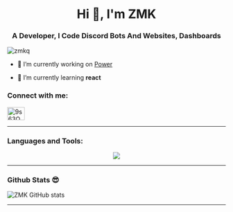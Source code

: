 <h1 align="center">Hi 👋, I'm ZMK</h1>
<h3 align="center">A Developer, I Code Discord Bots And Websites, Dashboards</h3>

<p align="left"> <img src="https://komarev.com/ghpvc/?username=zmkq&label=Profile%20views&color=0e75b6&style=flat" alt="zmkq" /> </p>

- 🔭 I’m currently working on [Power](https://power-bot.xyz)

- 🌱 I’m currently learning **react**


<h3 align="left">Connect with me:</h3>
<p align="left">
<a href="https://discord.gg/9s63QXYyC7" target="blank"><img align="center" src="https://raw.githubusercontent.com/rahuldkjain/github-profile-readme-generator/master/src/images/icons/Social/discord.svg" alt="9s63QXYyC7" height="30" width="40" /></a>
</p>

---

<h3 align="left">Languages and Tools:</h3>
<p align="center">
  <a href="https://skillicons.dev">
    <img src="https://skillicons.dev/icons?i=js,ts,html,css,git,bootstrap,tailwind,discord,express,react,vscode" />
  </a>
</p>


---
### Github Stats 😎
![ZMK GitHub stats](https://github-readme-stats.vercel.app/api?username=zmkq&show_icons=true&theme=dracula)

---
